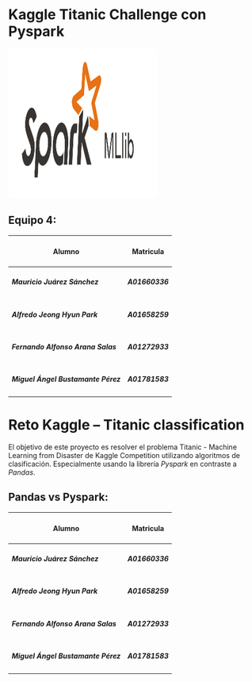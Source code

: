 # Kaggle Titanic Challenge con Pyspark

<img src="./assets/apache-spark.png" height=300 width=300 alt="spark-logo">

## **Equipo 4**:
| <h4>Alumno</h4> | <h4>Matricula</h4> |
| ---|---|
| <h5>Mauricio Juárez Sánchez</h5> | <h5>A01660336</h5> |
| <h5>Alfredo Jeong Hyun Park</h5> | <h5>A01658259</h5> |
| <h5>Fernando Alfonso Arana Salas</h5> | <h5>A01272933</h5> |
| <h5>Miguel Ángel Bustamante Pérez</h5> | <h5>A01781583</h5> |

# Reto Kaggle – Titanic classification

El objetivo de este proyecto es resolver el problema Titanic - Machine Learning from Disaster de Kaggle Competition utilizando algoritmos de clasificación. Especialmente usando la librería *Pyspark* en contraste a *Pandas*.

## Pandas vs Pyspark:
| <h4>Alumno</h4> | <h4>Matricula</h4> |
| ---|---|
| <h5>Mauricio Juárez Sánchez</h5> | <h5>A01660336</h5> |
| <h5>Alfredo Jeong Hyun Park</h5> | <h5>A01658259</h5> |
| <h5>Fernando Alfonso Arana Salas</h5> | <h5>A01272933</h5> |
| <h5>Miguel Ángel Bustamante Pérez</h5> | <h5>A01781583</h5> |